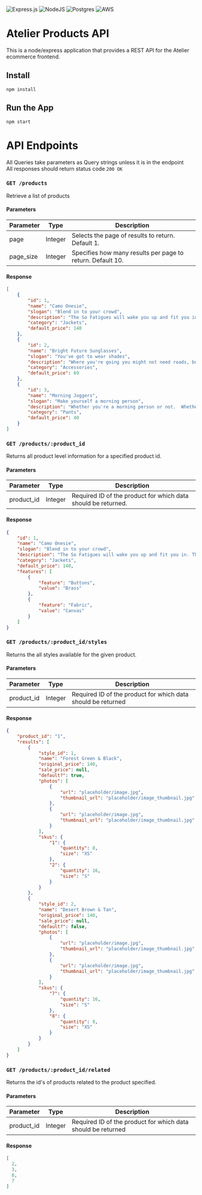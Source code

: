 ![Express.js](https://img.shields.io/badge/express.js-%23404d59.svg?style=for-the-badge&logo=express&logoColor=%2361DAFB) ![NodeJS](https://img.shields.io/badge/node.js-6DA55F?style=for-the-badge&logo=node.js&logoColor=white) ![Postgres](https://img.shields.io/badge/postgres-%23316192.svg?style=for-the-badge&logo=postgresql&logoColor=white) ![AWS](https://img.shields.io/badge/AWS-%23FF9900.svg?style=for-the-badge&logo=amazon-aws&logoColor=white)

# Atelier Products API

This is a node/express application that provides a REST API for the Atelier ecommerce frontend.

## Install

```
npm install
```

## Run the App

```
npm start
```

# API Endpoints

All Queries take parameters as Query strings unless it is in the endpoint\
All responses should return status code `200 OK`

### `GET /products`
Retrieve a list of products

#### Parameters
| Parameter | Type    | Description                                               |
|-----------|---------|-----------------------------------------------------------|
| page      | Integer | Selects the page of results to return. Default 1.         |
| page_size | Integer | Specifies how many results per page to return. Default 10.|

#### Response
```json
[
    {
        "id": 1,
        "name": "Camo Onesie",
        "slogan": "Blend in to your crowd",
        "description": "The So Fatigues will wake you up and fit you in. This high energy camo will have you blending in to even the wildest surroundings.",
        "category": "Jackets",
        "default_price": 140
    },
    {
        "id": 2,
        "name": "Bright Future Sunglasses",
        "slogan": "You've got to wear shades",
        "description": "Where you're going you might not need roads, but you definitely need some shades. Give those baby blues a rest and let the future shine bright on these timeless lenses.",
        "category": "Accessories",
        "default_price": 69
    },
    {
        "id": 3,
        "name": "Morning Joggers",
        "slogan": "Make yourself a morning person",
        "description": "Whether you're a morning person or not.  Whether you're gym bound or not.  Everyone looks good in joggers.",
        "category": "Pants",
        "default_price": 40
    }
]
```

### `GET /products/:product_id`
Returns all product level information for a specified product id.

#### Parameters
| Parameter  | Type    | Description                                       |
|------------|---------|---------------------------------------------------|
| product_id | Integer | Required ID of the product for which data should be returned. |

#### Response
```json
{
    "id": 1,
    "name": "Camo Onesie",
    "slogan": "Blend in to your crowd",
    "description": "The So Fatigues will wake you up and fit you in. This high energy camo will have you blending in to even the wildest surroundings.",
    "category": "Jackets",
    "default_price": 140,
    "features": [
        {
            "feature": "Buttons",
            "value": "Brass"
        },
        {
            "feature": "Fabric",
            "value": "Canvas"
        }
    ]
}
```

### `GET /products/:product_id/styles`
Returns the all styles available for the given product.

#### Parameters
| Parameter  | Type    | Description                                       |
|------------|---------|---------------------------------------------------|
| product_id | Integer | Required ID of the product for which data should be returned |

#### Response
```json
{
    "product_id": "1",
    "results": [
        {
            "style_id": 1,
            "name": "Forest Green & Black",
            "original_price": 140,
            "sale_price": null,
            "default?": true,
            "photos": [
                {
                    "url": "placeholder/image.jpg",
                    "thumbnail_url": "placeholder/image_thumbnail.jpg"
                },
                {
                    "url": "placeholder/image.jpg",
                    "thumbnail_url": "placeholder/image_thumbnail.jpg"
                }
            ],
            "skus": {
                "1": {
                    "quantity": 8,
                    "size": "XS"
                },
                "2": {
                    "quantity": 16,
                    "size": "S"
                }
            }
        },
        {
            "style_id": 2,
            "name": "Desert Brown & Tan",
            "original_price": 140,
            "sale_price": null,
            "default?": false,
            "photos": [
                {
                    "url": "placeholder/image.jpg",
                    "thumbnail_url": "placeholder/image_thumbnail.jpg"
                },
                {
                    "url": "placeholder/image.jpg",
                    "thumbnail_url": "placeholder/image_thumbnail.jpg"
                }
            ],
            "skus": {
                "7": {
                    "quantity": 16,
                    "size": "S"
                },
                "8": {
                    "quantity": 8,
                    "size": "XS"
                }
            }
        }
    ]
}
```

### `GET /products/:product_id/related`
Returns the id's of products related to the product specified.

#### Parameters
| Parameter  | Type    | Description                                       |
|------------|---------|---------------------------------------------------|
| product_id | Integer | Required ID of the product for which data should be returned |

#### Response
```json
[
  2,
  3,
  8,
  7
]
```
